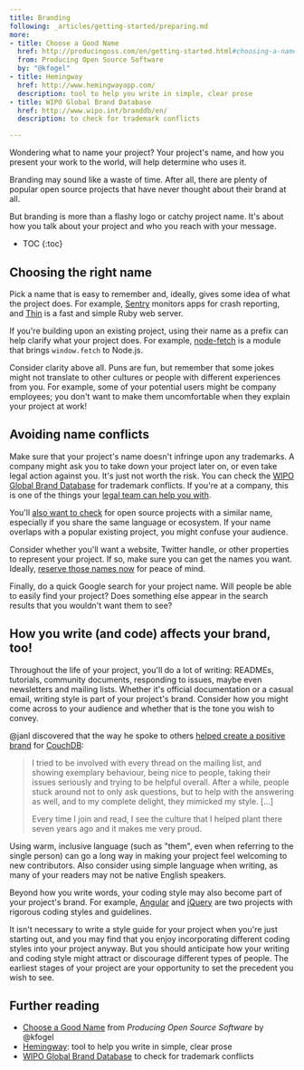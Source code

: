 ```yaml
---
title: Branding
following: _articles/getting-started/preparing.md
more:
- title: Choose a Good Name
  href: http://producingoss.com/en/getting-started.html#choosing-a-name
  from: Producing Open Source Software
  by: "@kfogel"
- title: Hemingway
  href: http://www.hemingwayapp.com/
  description: tool to help you write in simple, clear prose
- title: WIPO Global Brand Database
  href: http://www.wipo.int/branddb/en/
  description: to check for trademark conflicts

---
```


Wondering what to name your project? Your project's name, and how you present your work to the world, will help determine who uses it.

Branding may sound like a waste of time. After all, there are plenty of popular open source projects that have never thought about their brand at all.

But branding is more than a flashy logo or catchy project name. It's about how you talk about your project and who you reach with your message.

* TOC
{:toc}

## Choosing the right name

Pick a name that is easy to remember and, ideally, gives some idea of what the project does. For example, [Sentry](https://github.com/getsentry/sentry) monitors apps for crash reporting, and [Thin](https://github.com/macournoyer/thin) is a fast and simple Ruby web server.

If you're building upon an existing project, using their name as a prefix can help clarify what your project does. For example, [node-fetch](https://github.com/bitinn/node-fetch) is a module that brings `window.fetch` to Node.js.

Consider clarity above all. Puns are fun, but remember that some jokes might not translate to other cultures or people with different experiences from you. For example, some of your potential users might be company employees; you don't want to make them uncomfortable when they explain your project at work!

## Avoiding name conflicts

Make sure that your project's name doesn't infringe upon any trademarks. A company might ask you to take down your project later on, or even take legal action against you. It's just not worth the risk. You can check the [WIPO Global Brand Database](http://www.wipo.int/branddb/en/) for trademark conflicts. If you're at a company, this is one of the things your [legal team can help you with](../legal/#what-does-my-companys-legal-team-need-to-know).

You'll [also want to check](http://ivantomic.com/projects/ospnc/) for open source projects with a similar name, especially if you share the same language or ecosystem. If your name overlaps with a popular existing project, you might confuse your audience.

Consider whether you'll want a website, Twitter handle, or other properties to represent your project. If so, make sure you can get the names you want. Ideally, [reserve those names now](https://instantdomainsearch.com/) for peace of mind.

Finally, do a quick Google search for your project name. Will people be able to easily find your project? Does something else appear in the search results that you wouldn't want them to see?

## How you write (and code) affects your brand, too!

Throughout the life of your project, you'll do a lot of writing: READMEs, tutorials, community documents, responding to issues, maybe even newsletters and mailing lists. Whether it's official documentation or a casual email, writing style is part of your project's brand. Consider how you might come across to your audience and whether that is the tone you wish to convey.

@janl discovered that the way he spoke to others [helped create a positive brand](http://writing.jan.io/2015/11/20/sustainable-open-source.html) for [CouchDB](https://github.com/apache/couchdb):

> I tried to be involved with every thread on the mailing list, and showing exemplary behaviour, being nice to people, taking their issues seriously and trying to be helpful overall. After a while, people stuck around not to only ask questions, but to help with the answering as well, and to my complete delight, they mimicked my style. \[...\]
>
> Every time I join and read, I see the culture that I helped plant there seven years ago and it makes me very proud.

Using warm, inclusive language (such as "them", even when referring to the single person) can go a long way in making your project feel welcoming to new contributors. Also consider using simple language when writing, as many of your readers may not be native English speakers.

Beyond how you write words, your coding style may also become part of your project's brand. For example, [Angular](https://github.com/johnpapa/angular-styleguide) and [jQuery](http://contribute.jquery.org/style-guide/js/) are two projects with rigorous coding styles and guidelines.

It isn't necessary to write a style guide for your project when you're just starting out, and you may find that you enjoy incorporating different coding styles into your project anyway. But you should anticipate how your writing and coding style might attract or discourage different types of people. The earliest stages of your project are your opportunity to set the precedent you wish to see.

## Further reading

* [Choose a Good Name](http://producingoss.com/en/getting-started.html#choosing-a-name) from _Producing Open Source Software_ by @kfogel
* [Hemingway](http://www.hemingwayapp.com/): tool to help you write in simple, clear prose
* [WIPO Global Brand Database](http://www.wipo.int/branddb/en/) to check for trademark conflicts
